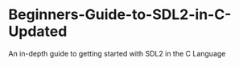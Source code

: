 # Beginners-Guide-to-SDL2-in-C-Updated
An in-depth guide to getting started with SDL2 in the C Language
